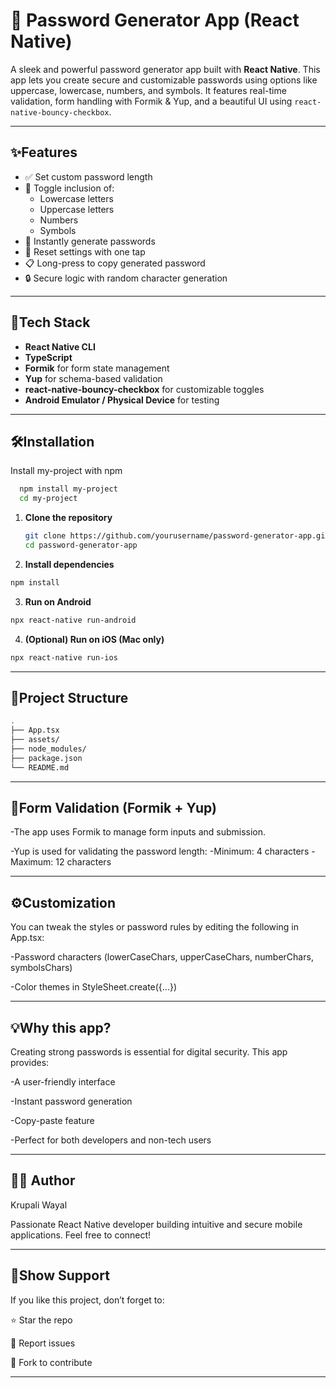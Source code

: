 
# 🔐 Password Generator App (React Native)

A sleek and powerful password generator app built with **React Native**. This app lets you create secure and customizable passwords using options like uppercase, lowercase, numbers, and symbols. It features real-time validation, form handling with Formik & Yup, and a beautiful UI using `react-native-bouncy-checkbox`.

---
## ✨Features

- ✅ Set custom password length
- 🔡 Toggle inclusion of:
  - Lowercase letters
  - Uppercase letters
  - Numbers
  - Symbols
- 🚀 Instantly generate passwords
- 🔁 Reset settings with one tap
- 📋 Long-press to copy generated password
- 🔒 Secure logic with random character generation

---
## 📱Tech Stack

- **React Native CLI**
- **TypeScript**
- **Formik** for form state management
- **Yup** for schema-based validation
- **react-native-bouncy-checkbox** for customizable toggles
- **Android Emulator / Physical Device** for testing

---
## 🛠️Installation

Install my-project with npm

```bash
  npm install my-project
  cd my-project
```
1. **Clone the repository**
   
   ```bash
   git clone https://github.com/yourusername/password-generator-app.git
   cd password-generator-app
   ```

2. **Install dependencies**

```bash
npm install
```
3. **Run on Android**

```bash
npx react-native run-android
```

4. **(Optional) Run on iOS (Mac only)**

```bash
npx react-native run-ios
```

---
## 📂Project Structure
```bash
.
├── App.tsx                 
├── assets/                 
├── node_modules/
├── package.json
└── README.md

```

---
## 🧪Form Validation (Formik + Yup)

-The app uses Formik to manage form inputs and submission.

-Yup is used for validating the password length:
-Minimum: 4 characters
-Maximum: 12 characters

---
## ⚙️Customization

You can tweak the styles or password rules by editing the following in App.tsx:

 -Password characters (lowerCaseChars, upperCaseChars, numberChars, symbolsChars)

 -Color themes in StyleSheet.create({...})

 ---
## 💡Why this app?

Creating strong passwords is essential for digital security. This app provides:

-A user-friendly interface

-Instant password generation

-Copy-paste feature

-Perfect for both developers and non-tech users

---
## 🧑‍💻 Author

Krupali Wayal

Passionate React Native developer building intuitive and secure mobile applications.
Feel free to connect!

---
## 🌟Show Support

If you like this project, don’t forget to:

⭐ Star the repo

🐛 Report issues

🍴 Fork to contribute

---
